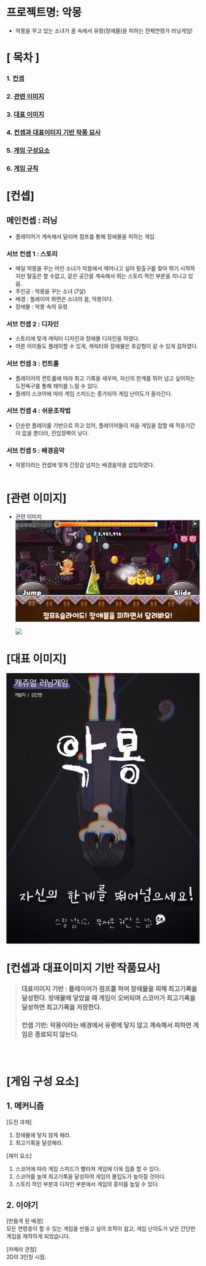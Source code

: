# 프로젝트명: 악몽
- 악몽을 꾸고 있는 소녀가 꿈 속에서 유령(장애물)을 피하는 전체연령가 러닝게임!

# [ 목차 ]
### 1. [컨셉](#컨셉)
### 2. [관련 이미지](#관련-이미지)
### 3. [대표 이미지](#대표-이미지)
### 4. [컨셉과 대표이미지 기반 작품 묘사](#컨셉과-대표이미지-기반-작품묘사)
### 5. [게임 구성요소](#게임-구성요소)
### 6. [게임 규칙](#게임-룰)

# [컨셉]

## 메인컨셉 : 러닝

- 플레이어가 계속해서 달리며 점프를 통해 장애물을 피하는 게임.

### 서브 컨셉 1 : 스토리

- 매일 악몽을 꾸는 어린 소녀가 악몽에서 깨어나고 싶어 탈출구를 찾아 뛰기 시작하지만 탈출은 할 수없고, 같은 공간을 계속해서 뛰는 스토리 적인 부분을 지니고 있음.
- 주인공 : 악몽을 꾸는 소녀 (7살)
- 배경 : 플레이어 화면은 소녀의 꿈, 악몽이다.
- 장애물 : 악몽 속의 유령

### 서브 컨셉 2 : 디자인

- 스토리에 맞게 캐릭터 디자인과 장애물 디자인을 하였다.
- 어른 아이들도 플레이할 수 있게, 캐릭터와 장애물은 호감형이 갈 수 있게 끔하였다.

### 서브 컨셉 3 : 컨트롤

- 플레이어의 컨트롤에 따라 최고 기록을 세우며, 자신의 한계를 뛰어 넘고 싶어하는 도전욕구를 통해 재미를 느낄 수 있다.
- 플레이 스코어에 따라 게임 스피드는 증가되어 게임 난이도가 올라간다.

### 서브 컨셉 4 : 쉬운조작법

- 단순한 플레이를 기반으로 하고 있어, 플레이어들이 처음 게임을 접할 때 적응기간이 없을 뿐더러, 진입장벽이 낮다.

### 서브 컨셉 5 : 배경음악
 
- 악몽이라는 컨셉에 맞게 긴장감 넘치는 배경음악을 삽입하였다. 
<br><br>

# [관련 이미지]

- 관련 이미지  
  <img src="./img/쿠키런.png">
  
  <img src="./img/윈드러너.png">



# [대표 이미지]

<img src="./img/최최종포스터.png">


# [컨셉과 대표이미지 기반 작품묘사]

> ### 대표이미지 기반 : 플레이어가 점프를 하여 장애물을 피해 최고기록을 달성한다. 장애물에 닿았을 때 게임이 오버되며 스코어가 최고기록을 달성하면 최고기록을 저장한다.
> ### 컨셉 기반: 악몽이라는 배경에서 유령에 닿지 않고 계속해서 피하면 게임은 종료되지 않는다.

<br><br>

# [게임 구성 요소]

## 1. 메커니즘

[도전 과제]

1. 장애물에 닿지 않게 해라.
2. 최고기록을 달성해라.

[재미 요소]

1. 스코어에 따라 게임 스피드가 빨라져 게임에 더욱 집중 할 수 있다.
2. 스코어를 높여 최고기록을 달성하여 게임의 몰입도가 높아질 것이다.
3. 스토리 적인 부분과 디자인 부분에서 게임의 흥미를 높일 수 있다.



## 2. 이야기

[만들게 된 배경]  
모든 연령층이 할 수 있는 게임을 만들고 싶어 조작이 쉽고, 게임 난이도가 낮은 간단한 게임을 제작하게 되었습니다.

[카메라 관점]  
 2D의 3인칭 시점.



